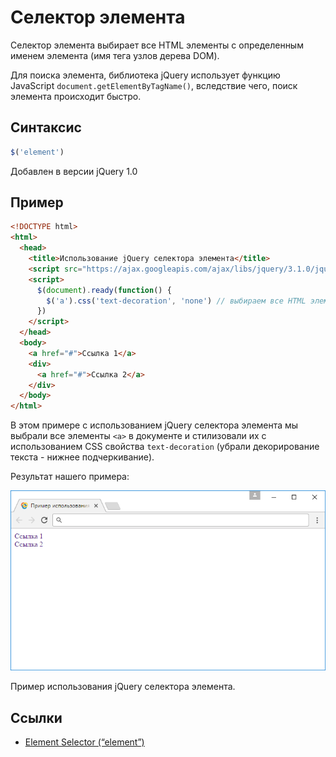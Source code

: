 # Селектор элемента

Селектор элемента выбирает все HTML элементы с определенным именем элемента (имя тега узлов дерева DOM).

Для поиска элемента, библиотека jQuery использует функцию JavaScript `document.getElementByTagName()`, вследствие чего, поиск элемента происходит быстро.

## Синтаксис

```js
$('element')
```

Добавлен в версии jQuery 1.0

## Пример

```html
<!DOCTYPE html>
<html>
  <head>
    <title>Использование jQuery селектора элемента</title>
    <script src="https://ajax.googleapis.com/ajax/libs/jquery/3.1.0/jquery.min.js"></script>
    <script>
      $(document).ready(function() {
        $('a').css('text-decoration', 'none') // выбираем все HTML элементы <a> и убираем декорирование (нижнее подчеркивание)
      })
    </script>
  </head>
  <body>
    <a href="#">Ссылка 1</a>
    <div>
      <a href="#">Ссылка 2</a>
    </div>
  </body>
</html>
```

В этом примере с использованием jQuery селектора элемента мы выбрали все элементы `<a>` в документе и стилизовали их с использованием CSS свойства `text-decoration` (убрали декорирование текста - нижнее подчеркивание).

Результат нашего примера:

![Пример использования jQuery селектора элемента.](994.png)

Пример использования jQuery селектора элемента.

## Ссылки

- [Element Selector (“element”)](https://api.jquery.com/element-selector/)

